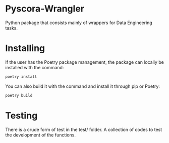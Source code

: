 # Pyscora-Wrangler

Python package that consists mainly of wrappers for Data Engineering tasks.

# Installing

If the user has the Poetry package management, the package can locally be
installed with the command: 

```bash
poetry install
```

You can also build it with the command and install it through pip or Poetry:

```bash
poetry build
```

# Testing

There is a crude form of test in the test/ folder. A collection of codes to
test the development of the functions.